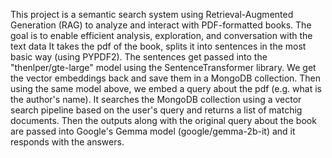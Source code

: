 This project is a semantic search system using Retrieval-Augmented Generation (RAG) to analyze and interact with PDF-formatted books. 
The goal is to enable efficient analysis, exploration, and conversation with the text data 
It takes the pdf of the book, splits it into sentences in the most basic way (using PYPDF2).
The sentences get passed into the "thenlper/gte-large" model using the SentenceTransformer library.
We get the vector embeddings back and save them in a MongoDB collection. 
Then using the same model above, we embed a query about the pdf (e.g. what is the author's name).
It searches the MongoDB collection using a vector search pipeline based on the user's query and returns a list of matchig documents.
Then the outputs along with the original query about the book are passed into Google's Gemma model (google/gemma-2b-it) and it responds with the answers. 


